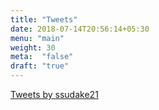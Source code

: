```yaml
---
title: "Tweets"
date: 2018-07-14T20:56:14+05:30
menu: "main"
weight: 30
meta:  "false"
draft: "true"
---
```


<a class="twitter-timeline" href="https://twitter.com/ssudake21?ref_src=twsrc%5Etfw">Tweets by ssudake21</a> <script async src="https://platform.twitter.com/widgets.js" charset="utf-8"></script>
